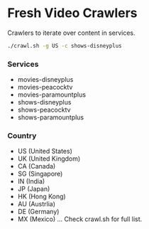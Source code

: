 # Fresh Video Crawlers

Crawlers to iterate over content in services.

```bash
./crawl.sh -g US -c shows-disneyplus
```
### Services
- movies-disneyplus
- movies-peacocktv
- movies-paramountplus
- shows-disneyplus
- shows-peacocktv
- shows-paramountplus

### Country
- US (United States)
- UK (United Kingdom)
- CA (Canada)
- SG (Singapore)
- IN (India)
- JP (Japan)
- HK (Hong Kong)
- AU (Austrlia)
- DE (Germany)
- MX (Mexico)
... Check crawl.sh for full list.

